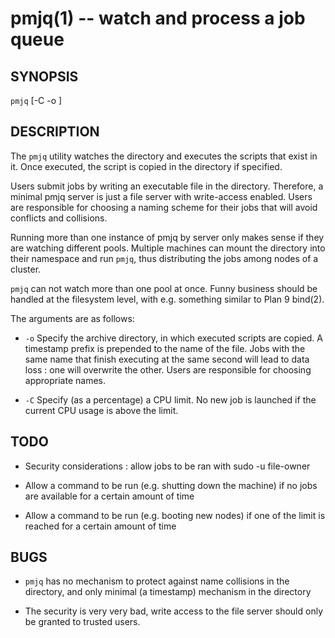 pmjq(1) -- watch and process a job queue
========================================


## SYNOPSIS
`pmjq` [-C <cpu-limit> -o <archive-dir>] <job-spool>

## DESCRIPTION

The `pmjq` utility watches the directory <job-spool> and executes the scripts that exist in it. Once executed, the script is copied in the directory <archive-dir> if specified.

Users submit jobs by writing an executable file in the <job-spool> directory. Therefore, a minimal pmjq server is just a file server with write-access enabled. Users are responsible for choosing a naming scheme for their jobs that will avoid conflicts and collisions.

Running more than one instance of pmjq by server only makes sense if they are watching different pools. Multiple machines can mount the <job-spool> directory into their namespace and run `pmjq`, thus distributing the jobs among nodes of a cluster.

`pmjq` can not watch more than one pool at once. Funny business should be handled at the filesystem level, with e.g. something similar to Plan 9 bind(2).

The arguments are as follows:

* `-o`
Specify the archive directory, in which executed scripts are copied. A timestamp prefix is prepended to the name of the file. Jobs with the same name that finish executing at the same second will lead to data loss : one will overwrite the other. Users are responsible for choosing appropriate names.

* `-C`
Specify (as a percentage) a CPU limit. No new job is launched if the current CPU usage is above the limit.

## TODO

* Security considerations : allow jobs to be ran with sudo -u file-owner

* Allow a command to be run (e.g. shutting down the machine) if no jobs are available for a certain amount of time

* Allow a command to be run (e.g. booting new nodes) if one of the limit is reached for a certain amount of time

## BUGS

* `pmjq` has no mechanism to protect against name collisions in the <job-spool> directory, and only minimal (a timestamp) mechanism in the <archive-dir> directory

* The security is very very bad, write access to the file server should only be granted to trusted users.
